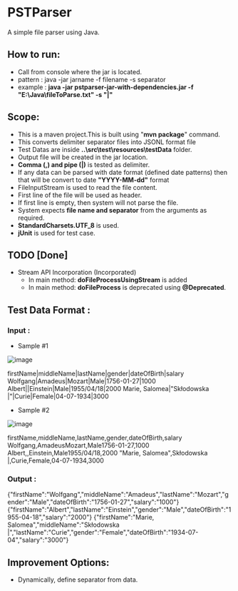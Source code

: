 # PSTParser

A simple file parser using Java.

## How to run:
-  Call from console where the jar is located.
-  pattern : java -jar jarname -f filename -s separator
-  example : **java -jar pstparser-jar-with-dependencies.jar -f "E:\\Java\\fileToParse.txt" -s "|"**

## Scope:
- This is a maven project.This is built using "**mvn package**" command.
- This converts delimiter separator files into JSONL format file
- Test Datas are inside **..\src\test\resources\testData** folder.
- Output file will be created in the jar location.
- **Comma (,) and pipe (|)** is tested as delimiter.
- If any data can be parsed with date format (defined date patterns) then that will be convert to date **"YYYY-MM-dd"** format
- FileInputStream is used to read the file content.
- First line of the file will be used as header.
- If first line is empty, then system will not parse the file.
- System expects **file name and separator** from the arguments as required. 
- **StandardCharsets.UTF_8** is used.
- **jUnit** is used for test case.

## TODO [Done]
- Stream API Incorporation (Incorporated)
  - In main method: **doFileProcessUsingStream** is added
  - In main method: **doFileProcess** is deprecated using **@Deprecated**.

## Test Data Format :

### Input : 

- Sample #1

![image](https://user-images.githubusercontent.com/75577090/184492655-2b62e202-3d34-4475-9292-f013c8747803.png)

firstName|middleName|lastName|gender|dateOfBirth|salary
Wolfgang|Amadeus|Mozart|Male|1756-01-27|1000
Albert||Einstein|Male|1955/04/18|2000
Marie, Salomea|"Skłodowska |"|Curie|Female|04-07-1934|3000

- Sample #2

![image](https://user-images.githubusercontent.com/75577090/184492720-6746f6d2-f4f7-40e0-9510-a81b1c69577d.png)

firstName,middleName,lastName,gender,dateOfBirth,salary
Wolfgang,AmadeusMozart,Male1756-01-27,1000
Albert,,Einstein,Male1955/04/18,2000
"Marie, Salomea",Skłodowska |,Curie,Female,04-07-1934,3000


### Output :

{"firstName":"Wolfgang","middleName":"Amadeus","lastName":"Mozart","gender":"Male","dateOfBirth":"1756-01-27","salary":"1000"}
{"firstName":"Albert","lastName":"Einstein","gender":"Male","dateOfBirth":"1955-04-18","salary":"2000"}
{"firstName":"Marie, Salomea","middleName":"Skłodowska |","lastName":"Curie","gender":"Female","dateOfBirth":"1934-07-04","salary":"3000"}


## Improvement Options:
- Dynamically, define separator from data.

